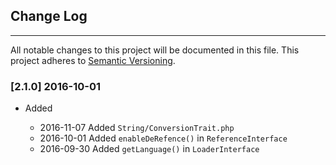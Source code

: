 ## Change Log
---
All notable changes to this project will be documented in this file. This
project adheres to [Semantic Versioning](http://semver.org/).

### [2.1.0] 2016-10-01

- Added

  - 2016-11-07 Added `String/ConversionTrait.php`
  - 2016-10-01 Added `enableDeRefence()` in `ReferenceInterface`
  - 2016-09-30 Added `getLanguage()` in `LoaderInterface`

